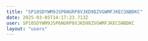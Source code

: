 ```yaml
---
title: "SP10SDYWM9JSP6NGRP8VJKD98ZVGWMFJKECSNBDKC"
date: 2025-03-05T14:17:23.713Z
user: SP10SDYWM9JSP6NGRP8VJKD98ZVGWMFJKECSNBDKC
layout: "users"
---
```

    